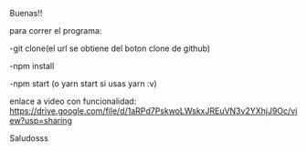 Buenas!!

para correr el programa:

-git clone(el url se obtiene del boton clone de github) 

-npm install

-npm start (o yarn start si usas yarn :v)

enlace a video con funcionalidad:
https://drive.google.com/file/d/1aRPd7PskwoLWskxJREuVN3v2YXhjJ9Oc/view?usp=sharing

Saludosss
